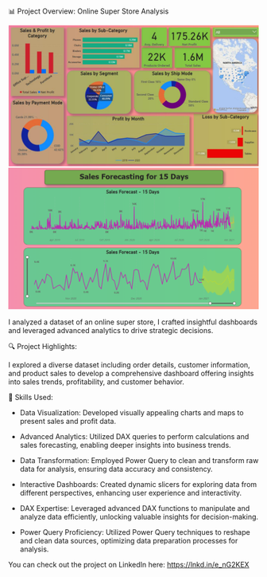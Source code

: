 📊 Project Overview: Online Super Store Analysis

![Dashboard Screenshot 1](./1.jpg)
![Dashboard Screenshot 2](./2.png)

I analyzed a dataset of an online super store, I crafted insightful dashboards and leveraged advanced analytics to drive strategic decisions.

🔍 Project Highlights:

I explored a diverse dataset including order details, customer information, and product sales to develop a comprehensive dashboard offering insights into sales trends, profitability, and customer behavior.


🔧 Skills Used:

- Data Visualization: Developed visually appealing charts and maps to present sales and profit data.

- Advanced Analytics: Utilized DAX queries to perform calculations and sales forecasting, enabling deeper insights into business trends.

- Data Transformation: Employed Power Query to clean and transform raw data for analysis, ensuring data accuracy and consistency.

- Interactive Dashboards: Created dynamic slicers for exploring data from different perspectives, enhancing user experience and interactivity.

- DAX Expertise: Leveraged advanced DAX functions to manipulate and analyze data efficiently, unlocking valuable insights for decision-making.

- Power Query Proficiency: Utilized Power Query techniques to reshape and clean data sources, optimizing data preparation processes for analysis.


You can check out the project on LinkedIn here: https://lnkd.in/e_nG2KEX
